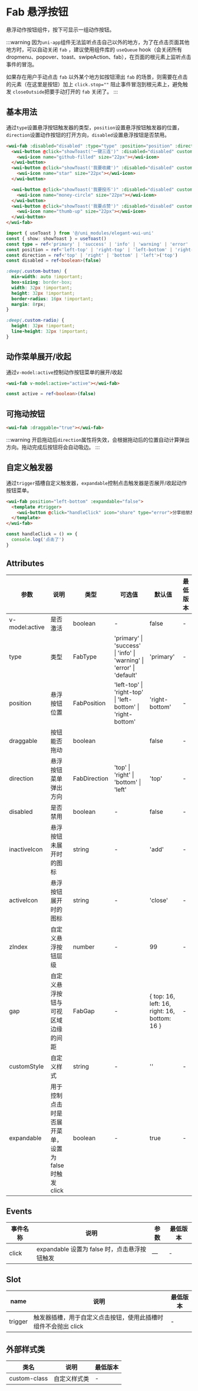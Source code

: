<frame/>

# Fab 悬浮按钮

悬浮动作按钮组件，按下可显示一组动作按钮。

:::warning
因为`uni-app`组件无法监听点击自己以外的地方，为了在点击页面其他地方时，可以自动关闭 `fab` ，建议使用组件库的 `useQueue` hook（会关闭所有 dropmenu、popover、toast、swipeAction、fab），在页面的根元素上监听点击事件的冒泡。

如果存在用户手动点击 `fab` 以外某个地方如按钮滑出 `fab` 的场景，则需要在点击的元素（在这里是按钮）加上 `click.stop=""` 阻止事件冒泡到根元素上，避免触发 `closeOutside`把要手动打开的 `fab` 关闭了。
:::

## 基本用法

通过`type`设置悬浮按钮触发器的类型，`position`设置悬浮按钮触发器的位置，`direction`设置动作按钮的打开方向，`disabled`设置悬浮按钮是否禁用。

```html
<wui-fab :disabled="disabled" :type="type" :position="position" :direction="direction">
  <wui-button @click="showToast('一键三连')" :disabled="disabled" custom-class="custom-button" type="primary" round>
    <wui-icon name="github-filled" size="22px"></wui-icon>
  </wui-button>
  <wui-button @click="showToast('我要收藏')" :disabled="disabled" custom-class="custom-button" type="success" round>
    <wui-icon name="star" size="22px"></wui-icon>
  </wui-button>

  <wui-button @click="showToast('我要投币')" :disabled="disabled" custom-class="custom-button" type="error" round>
    <wui-icon name="money-circle" size="22px"></wui-icon>
  </wui-button>
  <wui-button @click="showToast('我要点赞')" :disabled="disabled" custom-class="custom-button" type="warning" round>
    <wui-icon name="thumb-up" size="22px"></wui-icon>
  </wui-button>
</wui-fab>
```

```ts
import { useToast } from '@/uni_modules/elegant-wui-uni'
const { show: showToast } = useToast()
const type = ref<'primary' | 'success' | 'info' | 'warning' | 'error' | 'default'>('primary')
const position = ref<'left-top' | 'right-top' | 'left-bottom' | 'right-bottom'>('left-bottom')
const direction = ref<'top' | 'right' | 'bottom' | 'left'>('top')
const disabled = ref<boolean>(false)
```

```scss
:deep(.custom-button) {
  min-width: auto !important;
  box-sizing: border-box;
  width: 32px !important;
  height: 32px !important;
  border-radius: 16px !important;
  margin: 8rpx;
}

:deep(.custom-radio) {
  height: 32px !important;
  line-height: 32px !important;
}
```

## 动作菜单展开/收起

通过`v-model:active`控制动作按钮菜单的展开/收起

```html
<wui-fab v-model:active="active"></wui-fab>
```

```ts
const active = ref<boolean>(false)
```

## 可拖动按钮

```html
<wui-fab :draggable="true"></wui-fab>
```

:::warning
开启拖动后`direction`属性将失效，会根据拖动后的位置自动计算弹出方向。拖动完成后按钮将会自动吸边。
:::

## 自定义触发器

通过`trigger`插槽自定义触发器，`expandable`控制点击触发器是否展开/收起动作按钮菜单。

```html
<wui-fab position="left-bottom" :expandable="false">
  <template #trigger>
    <wui-button @click="handleClick" icon="share" type="error">分享给朋友</wui-button>
  </template>
</wui-fab>
```

```ts
const handleClick = () => {
  console.log('点击了')
}
```

## Attributes

| 参数           | 说明                                                  | 类型         | 可选值                                                                                    | 默认值                                         | 最低版本 |
| -------------- | ----------------------------------------------------- | ------------ | ----------------------------------------------------------------------------------------- | ---------------------------------------------- | -------- |
| v-model:active | 是否激活                                              | boolean      | -                                                                                         | false                                          | -        |
| type           | 类型                                                  | FabType      | 'primary' &#124; 'success' &#124; 'info' &#124; 'warning' &#124; 'error' &#124; 'default' | 'primary'                                      | -        |
| position       | 悬浮按钮位置                                          | FabPosition  | 'left-top' &#124; 'right-top' &#124; 'left-bottom' &#124; 'right-bottom'                  | 'right-bottom'                                 | -        |
| draggable      | 按钮能否拖动                                          | boolean      |                                                                                           | false                                          | -        |
| direction      | 悬浮按钮菜单弹出方向                                  | FabDirection | 'top' &#124; 'right' &#124; 'bottom' &#124; 'left'                                        | 'top'                                          | -        |
| disabled       | 是否禁用                                              | boolean      | -                                                                                         | false                                          | -        |
| inactiveIcon   | 悬浮按钮未展开时的图标                                | string       | -                                                                                         | 'add'                                          | -        |
| activeIcon     | 悬浮按钮展开时的图标                                  | string       | -                                                                                         | 'close'                                        | -        |
| zIndex         | 自定义悬浮按钮层级                                    | number       | -                                                                                         | 99                                             | -        |
| gap            | 自定义悬浮按钮与可视区域边缘的间距                    | FabGap       | -                                                                                         | \{ top: 16, left: 16, right: 16, bottom: 16 \} | -        |
| customStyle    | 自定义样式                                            | string       | -                                                                                         | ''                                             | -        |
| expandable     | 用于控制点击时是否展开菜单，设置为 false 时触发 click | boolean      | -                                                                                         | true                                           | -        |

## Events

| 事件名称 | 说明                                         | 参数 | 最低版本 |
| -------- | -------------------------------------------- | ---- | -------- |
| click    | expandable 设置为 false 时，点击悬浮按钮触发 | —    | -        |

## Slot

| name    | 说明                                                           | 最低版本 |
| ------- | -------------------------------------------------------------- | -------- |
| trigger | 触发器插槽，用于自定义点击按钮，使用此插槽时组件不会抛出 click | -        |

## 外部样式类

| 类名         | 说明         | 最低版本 |
| ------------ | ------------ | -------- |
| custom-class | 自定义样式类 | -        |
